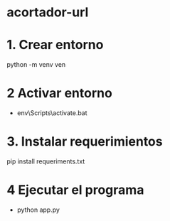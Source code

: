 # acortador-url

# 1. Crear entorno 

python -m venv ven

# 2 Activar entorno 
- env\Scripts\activate.bat

# 3. Instalar requerimientos
pip install requeriments.txt

# 4 Ejecutar el programa
- python app.py 
